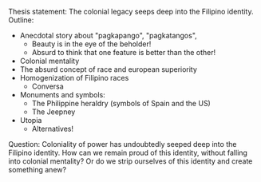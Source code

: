 Thesis statement: The colonial legacy seeps deep into the Filipino identity.
Outline:
- Anecdotal story about "pagkapango", "pagkatangos",
	- Beauty is in the eye of the beholder!
	- Absurd to think that one feature is better than the other!
- Colonial mentality
- The absurd concept of race and european superiority
- Homogenization of Filipino races
	- Conversa
- Monuments and symbols:
	- The Philippine heraldry (symbols of Spain and the US)
	- The Jeepney
- Utopia
	- Alternatives!

Question: Coloniality of power has undoubtedly seeped deep into the Filipino identity. How can we remain proud of this identity, without falling into colonial mentality? Or do we strip ourselves of this identity and create something anew?